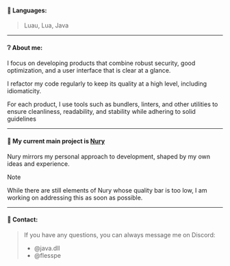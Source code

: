 #### 📑 **Languages:**  
> Luau, Lua, Java  

---

#### ❔ **About me:**  

I focus on developing products that combine robust security, good optimization, and a user interface that is clear at a glance.

I refactor my code regularly to keep its quality at a high level, including idiomaticity.

For each product, I use tools such as bundlers, linters, and other utilities to ensure cleanliness, readability, and stability while adhering to solid guidelines

---

#### 🤍 **My current main project is [Nury](https://dsc.gg/Nurysium)**  
Nury mirrors my personal approach to development, shaped by my own ideas and experience.  

> [!NOTE]  
> While there are still elements of Nury whose quality bar is too low, I am working on addressing this as soon as possible.  

---

#### 📡 **Contact:**  
> If you have any questions, you can always message me on Discord:  
> - @java.dll  
> - @flesspe  
